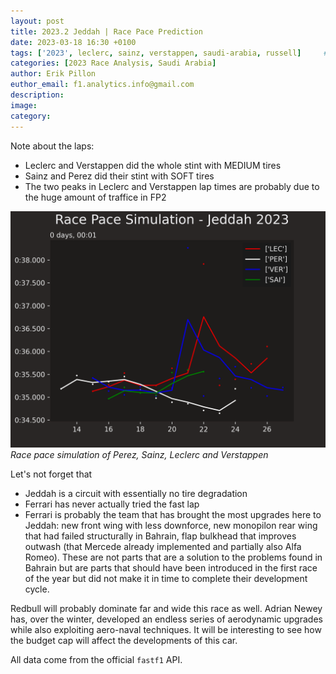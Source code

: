 ```yaml
---
layout: post
title: 2023.2 Jeddah | Race Pace Prediction
date: 2023-03-18 16:30 +0100
tags: ['2023', leclerc, sainz, verstappen, saudi-arabia, russell]     # TAG names should always be lowercase
categories: [2023 Race Analysis, Saudi Arabia]
author: Erik Pillon
euthor_email: f1.analytics.info@gmail.com
description:
image:
category:
---
```


Note about the laps:
- Leclerc and Verstappen did the whole stint with MEDIUM tires
- Sainz and Perez did their stint with SOFT tires
- The two peaks in Leclerc and Verstappen lap times are probably due to the huge amount of traffice in FP2

![Race Pace simulation](/assets/img/race_simulation_laps_time_Jeddah_2023.png)
_Race pace simulation of Perez, Sainz, Leclerc and Verstappen_

Let's not forget that
- Jeddah is a circuit with essentially no tire degradation
- Ferrari has never actually tried the fast lap
- Ferrari is probably the team that has brought the most upgrades here to Jeddah: new front wing with less downforce, new monopilon rear wing that had failed structurally in Bahrain, flap bulkhead that improves outwash (that Mercede already implemented and partially also Alfa Romeo). These are not parts that are a solution to the problems found in Bahrain but are parts that should have been introduced in the first race of the year but did not make it in time to complete their development cycle.

Redbull will probably dominate far and wide this race as well. Adrian Newey has, over the winter, developed an endless series of aerodynamic upgrades while also exploiting aero-naval techniques. It will be interesting to see how the budget cap will affect the developments of this car.

All data come from the official `fastf1` API.